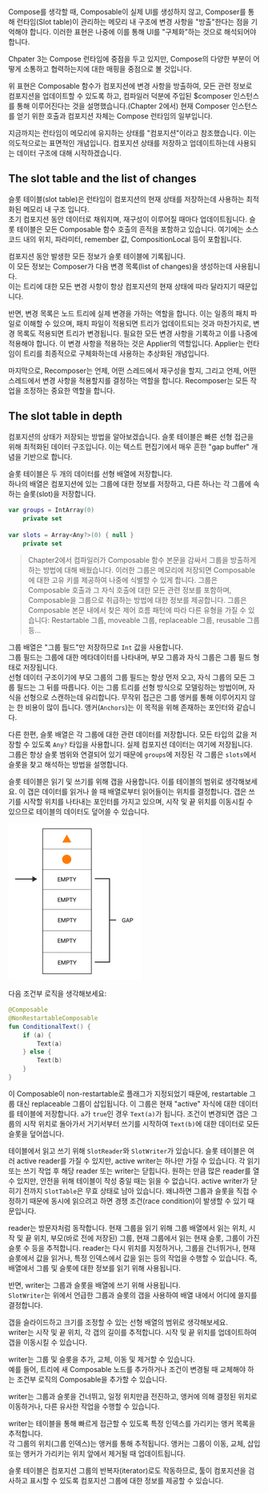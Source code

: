 Compose를 생각할 때, Composable이 실제 UI를 생성하지 않고, Composer를 통해 런타임(Slot table)이 관리하는 메모리 내 구조에 변경 사항을 "방출"한다는 점을 기억해야 합니다.
이러한 표현은 나중에 이를 통해 UI를 "구체화"하는 것으로 해석되어야 합니다.

Chpater 3는 Compose 런타임에 중점을 두고 있지만, Compose의 다양한 부분이 어떻게 소통하고 협력하는지에 대한 매핑을 중점으로 볼 것입니다.

위 표현은 Composable 함수가 컴포지션에 변경 사항을 방출하여, 모든 관련 정보로 컴포지션을 업데이트할 수 있도록 하고, 컴파일러 덕분에 주입된 $composer 인스턴스를 통해 이루어진다는 것을 설명했습니다.(Chapter 2에서) 
현재 Composer 인스턴스를 얻기 위한 호출과 컴포지션 자체는 Compose 런타임의 일부입니다.

지금까지는 런타임이 메모리에 유지하는 상태를 "컴포지션"이라고 참조했습니다. 이는 의도적으로는 표면적인 개념입니다.
컴포지션 상태를 저장하고 업데이트하는데 사용되는 데이터 구조에 대해 시작하겠습니다.

## The slot table and the list of changes

슬롯 테이블(slot table)은 런타임이 컴포지션의 현재 상태를 저장하는데 사용하는 최적화된 메모리 내 구조 입니다.  
초기 컴포지션 동안 데이터로 채워지며, 재구성이 이루어질 때마다 업데이트됩니다.
슬롯 테이블은 모든 Composable 함수 호출의 흔적을 포함하고 있습니다. 여기에는 소스 코드 내의 위치, 파라미터, remember 값, CompositionLocal 등이 포함됩니다. 

컴포지션 동안 발생한 모든 정보가 슬롯 테이블에 기록됩니다.   
이 모든 정보는 Composer가 다음 변경 목록(list of changes)을 생성하는데 사용됩니다.  
이는 트리에 대한 모든 변경 사항이 항상 컴포지션의 현재 상태에 따라 달라지기 때문입니다.

반면, 변경 목록은 노드 트리에 실제 변경을 가하는 역할을 합니다.
이는 일종의 패치 파일로 이해할 수 있으며, 패치 파일이 적용되면 트리가 업데이트되는 것과 마찬가지로, 변경 목록도 적용되면 트리가 변경됩니다.
필요한 모든 변경 사항을 기록하고 이를 나중에 적용해야 합니다. 이 변경 사항을 적용하는 것은 Applier의 역할입니다.
Applier는 런타임이 트리를 최종적으로 구체화하는데 사용하는 추상화된 개념입니다.

마지막으로, Recomposer는 언제, 어떤 스레드에서 재구성을 할지, 그리고 언제, 어떤 스레드에서 변경 사항을 적용할지를 결정하는 역할을 합니다.
Recomposer는 모든 작업을 조정하는 중요한 역할을 합니다.

## The slot table in depth

컴포지션의 상태가 저장되는 방법을 알아보겠습니다. 
슬롯 테이블은 빠른 선형 접근을 위해 최적화된 데이터 구조입니다.
이는 텍스트 편집기에서 매우 흔한 "gap buffer" 개념을 기반으로 합니다. 

슬롯 테이블은 두 개의 데이터를 선형 배열에 저장합니다.   
하나의 배열은 컴포지션에 있는 그룹에 대한 정보를 저장하고, 다른 하나는 각 그룹에 속하는 슬롯(slot)을 저장합니다.

```kotlin
var groups = IntArray(0)
    private set

var slots = Array<Any?>(0) { null }
    private set
```

> Chapter2에서 컴파일러가 Composable 함수 본문을 감싸서 그룹을 방출하게 하는 방법에 대해 배웠습니다.
> 이러한 그룹은 메모리에 저장되면 Composable에 대한 고유 키를 제공하여 나중에 식별할 수 있게 합니다. 
> 그룹은 Composable 호출과 그 자식 호출에 대한 모든 관련 정보를 포함하며, Composable을 그룹으로 취급하는 방법에 대한 정보를 제공합니다.
> 그룹은 Composable 본문 내에서 찾은 제어 흐름 패턴에 따라 다른 유형을 가질 수 있습니다: Restartable 그룹, moveable 그룹, replaceable 그룹, reusable 그룹 등...

그룹 배열은 "그룹 필드"만 저장하므로 `Int` 값을 사용합니다.  
그룹 필드는 그룹에 대한 메타데이터를 나타내며, 부모 그룹과 자식 그룹은 그룹 필드 형태로 저장됩니다.  
선형 데이터 구조이기에 부모 그룹의 그룹 필드는 항상 먼저 오고, 자식 그룹의 모든 그룹 필드는 그 뒤를 따릅니다.
이는 그룹 트리를 선형 방식으로 모델링하는 방법이며, 자식을 선형으로 스캔하는데 유리합니다.
무작위 접근은 그룹 앵커를 통해 이루어지지 않는 한 비용이 많이 듭니다. 앵커(`Anchors`)는 이 목적을 위해 존재하는 포인터와 같습니다.

다른 한편, 슬롯 배열은 각 그룹에 대한 관련 데이터를 저장합니다.
모든 타입의 값을 저장할 수 있도록 `Any?` 타입을 사용합니다. 실제 컴포지션 데이터는 여기에 저장됩니다.
그룹은 항상 슬롯 범위와 연결되어 있기 때문에 `groups`에 저장된 각 그룹은 `slots`에서 슬롯을 찾고 해석하는 방법을 설명합니다.

슬롯 테이블은 읽기 및 쓰기를 위해 갭을 사용합니다. 이를 테이블의 범위로 생각해보세요.
이 갭은 데이터를 읽거나 쓸 때 배열로부터 읽어들이는 위치를 결정합니다. 
갭은 쓰기를 시작할 위치를 나타내는 포인터를 가지고 있으며, 시작 및 끝 위치를 이동시킬 수 있으므로 테이블의 데이터도 덮어쓸 수 있습니다.

![gap.png](gap.png)

다음 조건부 로직을 생각해보세요:

```kotlin
@Composable
@NonRestartableComposable
fun ConditionalText() {
    if (a) {
        Text(a)
    } else {
        Text(b)
    }
}
```

이 Composable이 non-restartable로 플래그가 지정되었기 때문에, restartable 그룹 대신 replaceable 그룹이 삽입됩니다.
이 그룹은 현재 "active" 자식에 대한 데이터를 테이블에 저장합니다. `a`가 `true`인 경우 `Text(a)`가 됩니다. 
조건이 변경되면 갭은 그룹의 시작 위치로 돌아가서 거기서부터 쓰기를 시작하여 `Text(b)`에 대한 데이터로 모든 슬롯을 덮어씁니다.

테이블에서 읽고 쓰기 위해 `SlotReader`와 `SlotWriter`가 있습니다. 
슬롯 테이블은 여러 active reader를 가질 수 있지만, active writer는 하나만 가질 수 있습니다.
각 읽기 또는 쓰기 작업 후 해당 reader 또는 writer는 닫힙니다.
원하는 만큼 많은 reader를 열 수 있지만, 안전을 위해 테이블이 작성 중일 때는 읽을 수 없습니다.
active writer가 닫히기 전까지 `SlotTable`은 무효 상태로 남아 있습니다. 왜냐하면 그룹과 슬롯을 직접 수정하기 때문에 동시에 읽으려고 하면 경쟁 조건(race condition)이 발생할 수 있기 때문입니다.

reader는 방문자처럼 동작합니다. 현재 그룹을 읽기 위해 그룹 배열에서 읽는 위치, 시작 및 끝 위치, 부모(바로 전에 저장된) 그룹, 현재 그룹에서 읽는 현재 슬롯, 그룹이 가진 슬롯 수 등을 추적합니다.
reader는 다시 위치를 지정하거나, 그룹을 건너뛰거나, 현재 슬롯에서 값을 읽거나, 특정 인덱스에서 값을 읽는 등의 작업을 수행할 수 있습니다. 
즉, 배열에서 그룹 및 슬롯에 대한 정보를 읽기 위해 사용됩니다.

반면, writer는 그룹과 슬롯을 배열에 쓰기 위해 사용됩니다.  
`SlotWriter`는 위에서 언급한 그룹과 슬롯의 갭을 사용하여 배열 내에서 어디에 쓸지를 결정합니다.

갭을 슬라이드하고 크기를 조정할 수 있는 선형 배열의 범위로 생각해보세요.  
writer는 시작 및 끝 위치, 각 갭의 길이를 추적합니다. 시작 및 끝 위치를 업데이트하여 갭을 이동시킬 수 있습니다.

writer는 그룹 및 슬롯을 추가, 교체, 이동 및 제거할 수 있습니다.  
예를 들어, 트리에 새 Composable 노드를 추가하거나 조건이 변경될 때 교체해야 하는 조건부 로직의 Composable을 추가할 수 있습니다.

writer는 그룹과 슬롯을 건너뛰고, 일정 위치만큼 전진하고, 앵커에 의해 결정된 위치로 이동하거나, 다른 유사한 작업을 수행할 수 있습니다.

writer는 테이블을 통해 빠르게 접근할 수 있도록 특정 인덱스를 가리키는 앵커 목록을 추적합니다.  
각 그룹의 위치(그룹 인덱스)는 앵커를 통해 추적됩니다. 앵커는 그룹이 이동, 교체, 삽입 또는 앵커가 가리키는 위치 앞에서 제거될 때 업데이트됩니다.

슬롯 테이블은 컴포지션 그룹의 반복자(iterator)로도 작동하므로, 툴이 컴포지션을 검사하고 표시할 수 있도록 컴포지션 그룹에 대한 정보를 제공할 수 있습니다.